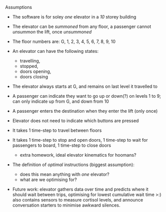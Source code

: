 Assumptions

* The software is for soley _one_ elevator in a _10_ storey building
* The elevator can be _summoned_ from any floor, a passenger cannot _unsummon_ the lift, once _unsummoned_
* The floor numbers are: G, 1, 2, 3, 4, 5, 6, 7, 8, 9, 10
* An elevator can have the following states:
  - travelling,
  - stopped,
  - doors opening,
  - doors closing
* The elevator always starts at G, and remains on last level it travelled to
* A passenger can indicate they want to go up or down(?) on levels 1 to 9; can only indicate up from G, and down from 10
* A passenger enters the destination when they enter the lift (only once)
* Elevator does not need to indicate which buttons are pressed
* It takes 1 time-step to travel between floors
* It takes 1 time-step to stop and open doors, 1 time-step to wait for passengers to board, 1 time-step to close doors
  - extra homework, ideal elevator kinematics for hoomans?

* The definition of *optimal* instructions (biggest assumption):
  - does this mean anything with _one_ elevator?
  - what are we optimising for?

* Future work: elevator gathers data over time and predicts where it should wait between trips, optimising for lowest cumulative wait time >:) also contains sensors to measure cortisol levels, and announce conversation starters to minimise awkward silences.

